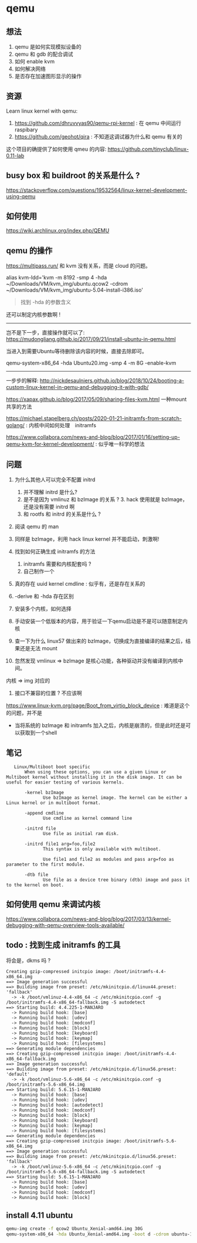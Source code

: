# qemu

## 想法
1. qemu 是如何实现模拟设备的
2. qemu 和 gdb 的配合调试
1. 如何 enable kvm
2. 如何解决网络
3. 是否存在加速图形显示的操作

## 资源
Learn linux kernel with qemu:
1. https://github.com/dhruvvyas90/qemu-rpi-kernel : 在 qemu 中间运行 raspibary
2. https://github.com/geohot/qira : 不知道这调试器为什么和 qemu 有关的

这个项目的确提供了如何使用 qmeu 的内容:
https://github.com/tinyclub/linux-0.11-lab

## busy box 和 buildroot 的关系是什么 ?
https://stackoverflow.com/questions/19532564/linux-kernel-development-using-qemu


## 如何使用
https://wiki.archlinux.org/index.php/QEMU


## qemu 的操作

https://multipass.run/ 和 kvm 没有关系，而是 cloud 的问题。

alias kvm-ldd='kvm -m 8192 -smp 4 -hda ~/Downloads/VM/kvm_img/ubuntu.qcow2 -cdrom ~/Downloads/VM/kvm_img/ubuntu-5.04-install-i386.iso'

> 找到 -hda 的参数含义

还可以制定内核参数啊 !

----------------

岂不是下一步，直接操作就可以了:
https://mudongliang.github.io/2017/09/21/install-ubuntu-in-qemu.html

当进入到需要Ubuntu等待删除该内容的时候，直接去除即可。

qemu-system-x86_64 -hda Ubuntu20.img -smp 4  -m 8G -enable-kvm

----------------------

一步步的解释:
http://nickdesaulniers.github.io/blog/2018/10/24/booting-a-custom-linux-kernel-in-qemu-and-debugging-it-with-gdb/

https://xapax.github.io/blog/2017/05/09/sharing-files-kvm.html 一种mount 共享的方法

https://michael.stapelberg.ch/posts/2020-01-21-initramfs-from-scratch-golang/ : 内核中间如何处理　initramfs

https://www.collabora.com/news-and-blog/blog/2017/01/16/setting-up-qemu-kvm-for-kernel-development/ : 似乎唯一科学的想法





## 问题
1. 为什么其他人可以完全不配置 initrd
    1. 并不理解 initrd 是什么?
    2. 是不是因为 vmlinuz 和 bzImage 的关系 ?
        3. hack 使用就是 bzImage，还是没有需要 initrd 啊
    3. 和 rootfs 和 initrd 的关系是什么 ?
2. 阅读 qemu 的 man

3. 同样是 bzImage，利用 hack linux kernel 并不能启动，刺激啊!

4. 找到如何正确生成 initramfs 的方法
    1. initramfs 需要和内核配套吗 ?
    2. 自己制作一个

5. 真的存在 uuid kernel cmdline : 似乎有，还是存在关系的
6. -derive 和 -hda 存在区别
  7. 安装多个内核，如何选择

8. 手动安装一个低版本的内容，用于验证一下qemu启动是不是可以随意制定内核

9. 查一下为什么 linux57 做出来的 bzImage，切换成为直接编译的结果之后，结果还是无法 mount

10. 忽然发现 vmlinux => bzImage 是核心功能，各种驱动并没有编译到内核中间。


内核 => img 对应的
1. 接口不兼容的位置 ? 不应该啊

https://www.linux-kvm.org/page/Boot_from_virtio_block_device : 难道是这个的问题，并不是

- 当将系统的 bzImage 和 initramfs 加入之后，内核是崩溃的，但是此时还是可以获取到一个shell



## 笔记

```
   Linux/Multiboot boot specific
       When using these options, you can use a given Linux or Multiboot kernel without installing it in the disk image. It can be useful for easier testing of various kernels.

       -kernel bzImage
              Use bzImage as kernel image. The kernel can be either a Linux kernel or in multiboot format.

       -append cmdline
              Use cmdline as kernel command line

       -initrd file
              Use file as initial ram disk.

       -initrd file1 arg=foo,file2
              This syntax is only available with multiboot.

              Use file1 and file2 as modules and pass arg=foo as parameter to the first module.

       -dtb file
              Use file as a device tree binary (dtb) image and pass it to the kernel on boot.
```

## 如何使用 qemu 来调试内核

https://www.collabora.com/news-and-blog/blog/2017/03/13/kernel-debugging-with-qemu-overview-tools-available/



## todo : 找到生成 initramfs 的工具

将会是，dkms 吗 ?

```
Creating gzip-compressed initcpio image: /boot/initramfs-4.4-x86_64.img
==> Image generation successful
==> Building image from preset: /etc/mkinitcpio.d/linux44.preset: 'fallback'
  -> -k /boot/vmlinuz-4.4-x86_64 -c /etc/mkinitcpio.conf -g /boot/initramfs-4.4-x86_64-fallback.img -S autodetect
==> Starting build: 4.4.225-1-MANJARO
  -> Running build hook: [base]
  -> Running build hook: [udev]
  -> Running build hook: [modconf]
  -> Running build hook: [block]
  -> Running build hook: [keyboard]
  -> Running build hook: [keymap]
  -> Running build hook: [filesystems]
==> Generating module dependencies
==> Creating gzip-compressed initcpio image: /boot/initramfs-4.4-x86_64-fallback.img
==> Image generation successful
==> Building image from preset: /etc/mkinitcpio.d/linux56.preset: 'default'
  -> -k /boot/vmlinuz-5.6-x86_64 -c /etc/mkinitcpio.conf -g /boot/initramfs-5.6-x86_64.img
==> Starting build: 5.6.15-1-MANJARO
  -> Running build hook: [base]
  -> Running build hook: [udev]
  -> Running build hook: [autodetect]
  -> Running build hook: [modconf]
  -> Running build hook: [block]
  -> Running build hook: [keyboard]
  -> Running build hook: [keymap]
  -> Running build hook: [filesystems]
==> Generating module dependencies
==> Creating gzip-compressed initcpio image: /boot/initramfs-5.6-x86_64.img
==> Image generation successful
==> Building image from preset: /etc/mkinitcpio.d/linux56.preset: 'fallback'
  -> -k /boot/vmlinuz-5.6-x86_64 -c /etc/mkinitcpio.conf -g /boot/initramfs-5.6-x86_64-fallback.img -S autodetect
==> Starting build: 5.6.15-1-MANJARO
  -> Running build hook: [base]
  -> Running build hook: [udev]
  -> Running build hook: [modconf]
  -> Running build hook: [block]
```

## install 4.11 ubuntu
```sh
qemu-img create -f qcow2 Ubuntu_Xenial-amd64.img 30G
qemu-system-x86_64 -hda Ubuntu_Xenial-amd64.img -boot d -cdrom ubuntu-16.04.3-server-amd64.iso -m 512 -enable-kvm
```
